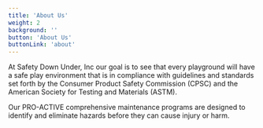 ```yaml
---
title: 'About Us'
weight: 2
background: ''
button: 'About Us'
buttonLink: 'about'
---
```


At Safety Down Under, Inc our goal is to see that every playground will have a safe play environment that is in compliance with guidelines and standards set forth by the Consumer Product Safety Commission (CPSC) and the American Society for Testing and Materials (ASTM).

Our PRO-ACTIVE comprehensive maintenance programs are designed to identify and eliminate hazards before they can cause injury or harm.
